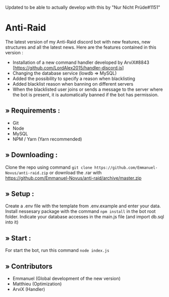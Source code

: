 Updated to be able to actually develop with this by "Nur Nicht Prüde#1151"

# Anti-Raid
The latest version of my Anti-Raid discord bot with new features, new structures and all the latest news.
Here are the features contained in this version :

- Installation of a new command handler developed by ArviX#8843 [https://github.com/LordAlex2015/handler-discord.js]
- Changing the database service (lowdb => MySQL)
- Added the possibility to specify a reason when blacklisting
- Added blacklist reason when banning on different servers
- When the blacklisted user joins or sends a message to the server where the bot is present, it is automatically banned if the bot has permission.

## » Requirements :

 - Git
 - Node
 - MySQL
 - NPM / Yarn (Yarn recommended)

## » Downloading :

Clone the repo using command ` git clone https://github.com/Emmanuel-Novus/anti-raid.zip ` or download the .rar with https://github.com/Emmanuel-Novus/anti-raid/archive/master.zip

## » Setup :

Create a .env file with the template from .env.example and enter your data. Install nessesary package with the command `npm install` in the bot root folder.
Indicate your database accesses in the main.js file (and import db.sql into it)

## » Start :

For start the bot, run this command `node index.js`

## » Contributors

- Emmanuel (Global development of the new version)
- Matthieu (Optimization)
- ArviX (Handler)
